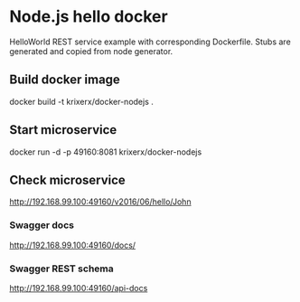 # Node.js hello docker
HelloWorld REST service example with corresponding Dockerfile.
Stubs are generated and copied from node generator.

## Build docker image
docker build -t krixerx/docker-nodejs .

## Start microservice
docker run -d -p 49160:8081 krixerx/docker-nodejs

## Check microservice
http://192.168.99.100:49160/v2016/06/hello/John

### Swagger docs
http://192.168.99.100:49160/docs/

### Swagger REST schema
http://192.168.99.100:49160/api-docs


